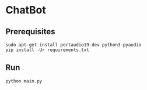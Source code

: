 # ChatBot

## Prerequisites
    sudo apt-get install portaudio19-dev python3-pyaudio
    pip install -Ur requirements.txt

## Run
    python main.py